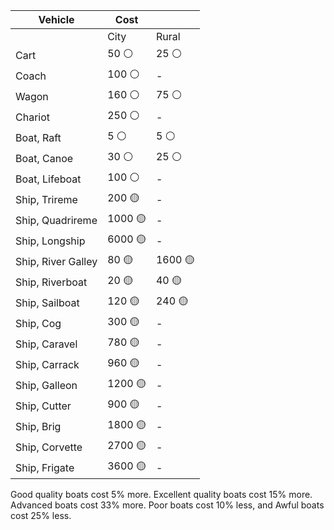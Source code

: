 | Vehicle            | Cost    |         |
| ------------------ | ------- | ------- |
|                    | City    | Rural   |
| Cart               | 50 ⚪    | 25 ⚪    |
| Coach              | 100 ⚪   | -       |
| Wagon              | 160 ⚪   | 75 ⚪    |
| Chariot            | 250 ⚪   | -       |
| Boat, Raft         | 5 ⚪     | 5 ⚪     |
| Boat, Canoe        | 30 ⚪    | 25 ⚪    |
| Boat, Lifeboat     | 100 ⚪   | -       |
| Ship, Trireme      | 200 🟡  | -       |
| Ship, Quadrireme   | 1000 🟡 | -       |
| Ship, Longship     | 6000 🟡 | -       |
| Ship, River Galley | 80 🟡   | 1600 🟡 |
| Ship, Riverboat    | 20 🟡   | 40 🟡   |
| Ship, Sailboat<br> | 120 🟡  | 240 🟡  |
| Ship, Cog          | 300 🟡  | -       |
| Ship, Caravel      | 780 🟡  | -       |
| Ship, Carrack      | 960 🟡  | -       |
| Ship, Galleon      | 1200 🟡 | -       |
| Ship, Cutter       | 900 🟡  | -       |
| Ship, Brig         | 1800 🟡 | -       |
| Ship, Corvette     | 2700 🟡 | -       |
| Ship, Frigate      | 3600 🟡 | -       |
Good quality boats cost 5% more. Excellent quality boats cost 15% more. Advanced boats cost 33% more. Poor boats cost 10% less, and Awful boats cost 25% less.